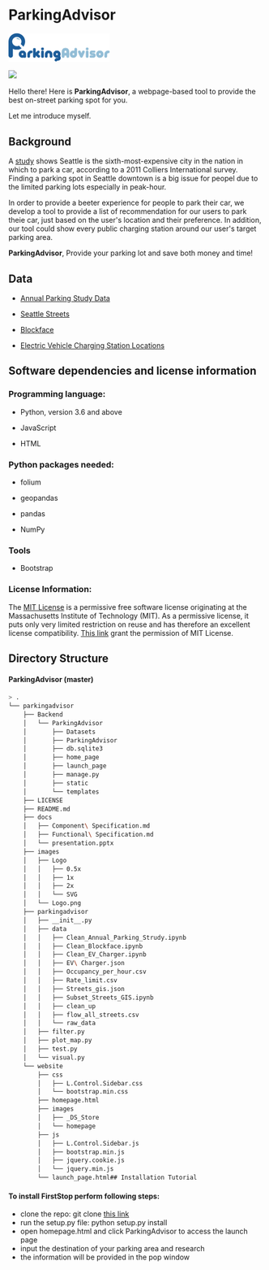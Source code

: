 # ParkingAdvisor
<img src="images/Logo.png" style="zoom:50%" />

![](https://img.shields.io/github/license/mashape/apistatus.svg)

Hello there! Here is **ParkingAdvisor**, a webpage-based tool to provide the best on-street parking spot for you.

Let me introduce myself.
## Background
A [study](https://www.seattlemag.com/article/how-find-parking-seattle) shows Seattle is the sixth-most-expensive city in the nation in which to park a car, according to a 2011 Colliers International survey. Finding a parking spot in Seattle downtown is a big issue for peopel due to the limited parking lots especially in peak-hour. 

In order to provide a beeter experience for people to park their car, we develop a tool to provide a list of recommendation for our users to park theie car, just based on the user's location and their preference. In addition, our tool could show every public charging station around our user's target parking area. 

**ParkingAdvisor**, Provide your parking lot and save both money and time!

## Data
* [Annual Parking Study Data](https://data.seattle.gov/Transportation/Annual-Parking-Study-Data/7jzm-ucez)

* [Seattle Streets](http://data-seattlecitygis.opendata.arcgis.com/datasets/seattle-streets)

* [Blockface](https://data-seattlecitygis.opendata.arcgis.com/datasets/blockface)

* [Electric Vehicle Charging Station Locations](https://afdc.energy.gov/fuels/electricity_locations.html#/find/nearest?fuel=ELEC)

## Software dependencies and license information

### Programming language:
* Python, version 3.6 and above

* JavaScript

* HTML

### Python packages needed:
* folium

* geopandas

* pandas

* NumPy

### Tools
* Bootstrap

### License Information:
The [MIT License](https://en.wikipedia.org/wiki/MIT_License) is a permissive free software license originating at the Massachusetts Institute of Technology (MIT). As a permissive license, it puts only very limited restriction on reuse and has therefore an excellent license compatibility. [This link](https://opensource.org/licenses/MIT) grant the permission of MIT License.

## Directory Structure
#### ParkingAdvisor (master)
```bash
> .
└── parkingadvisor
    ├── Backend
    │   └── ParkingAdvisor
    │       ├── Datasets
    │       ├── ParkingAdvisor
    │       ├── db.sqlite3
    │       ├── home_page
    │       ├── launch_page
    │       ├── manage.py
    │       ├── static
    │       └── templates
    ├── LICENSE
    ├── README.md
    ├── docs
    │   ├── Component\ Specification.md
    │   ├── Functional\ Specification.md
    │   └── presentation.pptx
    ├── images
    │   ├── Logo
    │   │   ├── 0.5x
    │   │   ├── 1x
    │   │   ├── 2x
    │   │   └── SVG
    │   └── Logo.png
    ├── parkingadvisor
    │   ├── __init__.py
    │   ├── data
    │   │   ├── Clean_Annual_Parking_Strudy.ipynb
    │   │   ├── Clean_Blockface.ipynb
    │   │   ├── Clean_EV_Charger.ipynb
    │   │   ├── EV\ Charger.json
    │   │   ├── Occupancy_per_hour.csv
    │   │   ├── Rate_limit.csv
    │   │   ├── Streets_gis.json
    │   │   ├── Subset_Streets_GIS.ipynb
    │   │   ├── clean_up
    │   │   ├── flow_all_streets.csv
    │   │   └── raw_data
    │   ├── filter.py
    │   ├── plot_map.py
    │   ├── test.py
    │   └── visual.py
    └── website
        ├── css
        │   ├── L.Control.Sidebar.css
        │   └── bootstrap.min.css
        ├── homepage.html
        ├── images
        │   ├── _DS_Store
        │   └── homepage
        ├── js
        │   ├── L.Control.Sidebar.js
        │   ├── bootstrap.min.js
        │   ├── jquery.cookie.js
        │   └── jquery.min.js
        └── launch_page.html## Installation Tutorial
```

#### To install FirstStop perform following steps:

* clone the repo: git clone [this link](https://github.com/deepforce/parkingadvisor)
* run the setup.py file: python setup.py install
* open homepage.html and click ParkingAdvisor to access the launch page 
* input the destination of your parking area and research
* the information will be provided in the pop window
